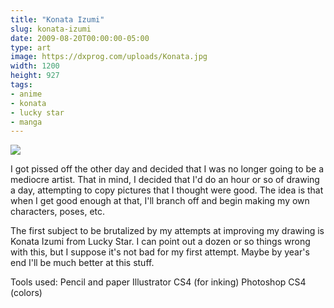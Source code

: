 ```yaml
---
title: "Konata Izumi"
slug: konata-izumi
date: 2009-08-20T00:00:00-05:00
type: art
image: https://dxprog.com/uploads/Konata.jpg
width: 1200
height: 927
tags:
- anime
- konata
- lucky star
- manga
---
```

[![](https://dxprog.com/uploads/Konata.jpg)](https://dxprog.com/uploads/Konata.jpg)

I got pissed off the other day and decided that I was no longer going to be a mediocre artist. That in mind, I decided that I'd do an hour or so of drawing a day, attempting to copy pictures that I thought were good. The idea is that when I get good enough at that, I'll branch off and begin making my own characters, poses, etc.

The first subject to be brutalized by my attempts at improving my drawing is Konata Izumi from Lucky Star. I can point out a dozen or so things wrong with this, but I suppose it's not bad for my first attempt. Maybe by year's end I'll be much better at this stuff.

Tools used:
Pencil and paper
Illustrator CS4 (for inking)
Photoshop CS4 (colors)
